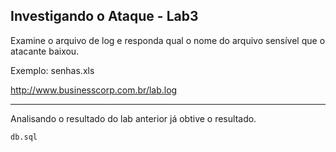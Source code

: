 ## Investigando o Ataque - Lab3
Examine o arquivo de log e responda qual o nome do arquivo sensível que o atacante baixou.


Exemplo: senhas.xls

http://www.businesscorp.com.br/lab.log

---
Analisando o resultado do lab anterior já obtive o resultado.

```
db.sql
```
